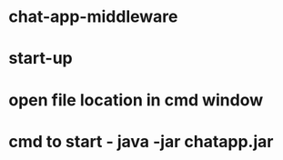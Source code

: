 # chat-app-middleware

# start-up 

# open file location in cmd window

# cmd to start - java -jar chatapp.jar
